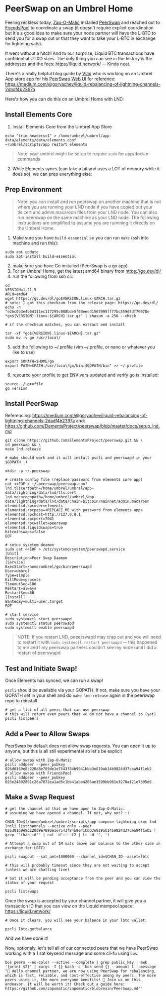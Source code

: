 # PeerSwap on an Umbrel Home

Feeling reckless today, [Zap-O-Matic](https://amboss.space/node/026d0169e8c220d8e789de1e7543f84b9041bbb3e819ab14b9824d37caa94f1eb2) installed [PeerSwap](https://www.peerswap.dev/) and reached out to [FriendsPool](https://amboss.space/node/023e24602891c28a7872ea1ad5c1bb41abe4206ae1599bb981e3278a121e7895d6) to coordinate a swap (it doesn't require explicit coordination but it's a good idea to make sure your node partner will have the L-BTC to send you for a swap out or that they want to take your L-BTC in exchange for lightning sats).

It went without a hitch! And to our surprise, Liquid BTC transactions have confidential UTXO sizes. The only thing you can see in the history is the addresses and the fees: https://liquid.network/ -- Kinda neat.

There's a really helpful blog guide by [Vlad](https://github.com/Impa10r) who is working on an Umbrel App store app for his [PeerSwap Web UI](https://github.com/Impa10r/peerswap-web) for reference: https://medium.com/@goryachev/liquid-rebalancing-of-lightning-channels-2dadf4b2397a

Here's how you can do this on an Umbrel Home with LND:

## Install Elements Core

1. Install Elements Core from the Umbrel App Store

```
echo "trim_headers=1" > /home/umbrel/umbrel/app-data/elements/data/elements.conf
~/umbrel/scripts/app restart elements
```

> Note: your umbrel might be setup to require `sudo` for app/docker commands

2. While Elements syncs (can take a bit and uses a LOT of memory while it does so), we can prep everything else:

## Prep Environment

> Note: you can install and run peerswap on another machine that is not where you are running your LND node if you have copied out your tls.cert and admin.macaroon files from your LND node. You can also run peerswap on the same machine as your LND node. The following instructions are simplified to assume you are runnning it directly on the Umbrel Home.

1. Make sure you have `build-essential` so you can run `make` (ssh into machine and run this):

```
sudo apt update
sudo apt install build-essential
```

2. make sure you have Go installed (PeerSwap is a go app)
3. For an Umbrel Home, get the latest amd64 binary from https://go.dev/dl/
4. run the following from ssh cli:

```
cd
VERSION=1.21.5
ARCH=amd64
wget https://go.dev/dl/go$VERSION.linux-$ARCH.tar.gz
# note: I got this checksum from the release page: https://go.dev/dl/
echo -n "e2bc0b3e4b64111ec117295c088bde5f00eeed1567999ff77bc859d7df70078e *go${VERSION}.linux-${ARCH}.tar.gz" | shasum -a 256 --check

# if the checksum matches, you can extract and install

tar -xf "go${VERSION}.linux-${ARCH}.tar.gz"
sudo mv -v go /usr/local/
```

5. add the following to ~/.profile (vim ~/.profile, or nano or whatever you like to use)

```
export GOPATH=$HOME/go
export PATH=$PATH:/usr/local/go/bin:$GOPATH/bin" >> ~/.profile
```

6. resource your profile to get ENV vars updated and verify go is installed:

```
source ~/.profile
go version
```

## Install PeerSwap

Referencing: https://medium.com/@goryachev/liquid-rebalancing-of-lightning-channels-2dadf4b2397a
and: https://github.com/ElementsProject/peerswap/blob/master/docs/setup_lnd.md

```
git clone https://github.com/ElementsProject/peerswap.git && \
cd peerswap && \
make lnd-release

# make should work and it will install pscli and peerswapd in your $GOPATH :)

mkdir -p ~/.peerswap

# create config file (replace password from elements core app)
cat <<EOF > ~/.peerswap/peerswap.conf
lnd.tlscertpath=/home/umbrel/umbrel/app-data/lightning/data/lnd/tls.cert
lnd.macaroonpath=/home/umbrel/umbrel/app-data/lightning/data/lnd/data/chain/bitcoin/mainnet/admin.macaroon
elementsd.rpcuser=elements
elementsd.rpcpass=<REPLACE_ME with password from elements app>
elementsd.rpchost=http://127.0.0.1
elementsd.rpcport=7041
elementsd.rpcwallet=peerswap
elementsd.liquidswaps=true
bitcoinswaps=false
EOF

# setup sysetem deamon
sudo cat <<EOF > /etc/systemd/system/peerswapd.service
[Unit]
Description=Peer Swap Daemon
[Service]
ExecStart=/home/umbrel/go/bin/peerswapd
User=umbrel
Type=simple
KillMode=process
TimeoutSec=180
Restart=always
RestartSec=60
[Install]
WantedBy=multi-user.target
EOF

# start service
sudo systemctl start peerswapd
sudo systemctl status peerswapd
sudo systemctl enable peerswapd
```

> NOTE: If you restart LND, peeerswapd may crap out and you will need to restart it with `sudo systemctl restart peerswapd` -- this happened to me and I my peerswap partners couldn't see my node until I did a restart of peerswapd

## Test and Initiate Swap!

Once Elements has synced, we can run a swap!

`pscli` should be available via your GOPATH. If not, make sure you have your GOPATH set in your shell and do `make lnd-release` again in the peerswap repo to reinstall

```
# get a list of all peers that can use peerswap
# this will return even peers that we do not have a channel to (yet)
pscli listpeers
```

## Add a Peer to Allow Swaps

PeerSwap by default does not allow swap requests. You can open it up to anyone, but this is all still experimental so let's be explicit

```
# allow swaps with Zap-O-Matic
pscli addpeer --peer_pubkey 026d0169e8c220d8e789de1e7543f84b9041bbb3e819ab14b9824d37caa94f1eb2
# allow swaps with FriendsPool
pscli addpeer --peer_pubkey 023e24602891c28a7872ea1ad5c1bb41abe4206ae1599bb981e3278a121e7895d6
```

## Make a Swap Request

```
# get the channel id that we have open to Zap-O-Matic:
# assuming we have opened a channel. If not, why not? :)

CHAN_ID=$(/home/umbrel/umbrel/scripts/app compose lightning exec lnd lncli listchannels --active_only --peer 026d0169e8c220d8e789de1e7543f84b9041bbb3e819ab14b9824d37caa94f1eb2 | grep '"chan_id"' | cut -d':' -f2 | tr -d '", ')

# Attempt a swap out of 1M sats (move our balance to the other side in exchange for LBTC)

pscli swapout --sat_amt=1000000 --channel_id=$CHAN_ID--asset=lbtc

# this will probably timeout since they are not waiting to accept (unless we are chatting live)

# but it will be pending acceptance from the peer and you can view the status of your request

pscli listswaps
```

Once the swap is accepted by your channel partner, it will give you a transaction ID that you can view on the Liquid mempool.space: https://liquid.network/

```
# Once it clears, you will see your balance in your lbtc wallet:

pscli lbtc-getbalance
```

And we have done it!

Now, optionaly, let's tell all of our connected peers that we have PeerSwap working with a 1 sat keysend message and some cli-fu using `bos`:

```
bos peers --no-color --active --complete | grep public_key | awk '{print $2}' | xargs -I {} bash -c 'bos send {} --amount 1 --message "📢 Hello channel partner, we are now using PeerSwap for rebalancing, which is fast, reliable, and cost-effective among my peers. The more peers using it, the more everyone benefits! 🤲 Join us on this endeavor. It will be worth it! Check out a guide here: https://github.com/zapomatic/zapomatic/blob/main/PeerSwap.md"'
```
